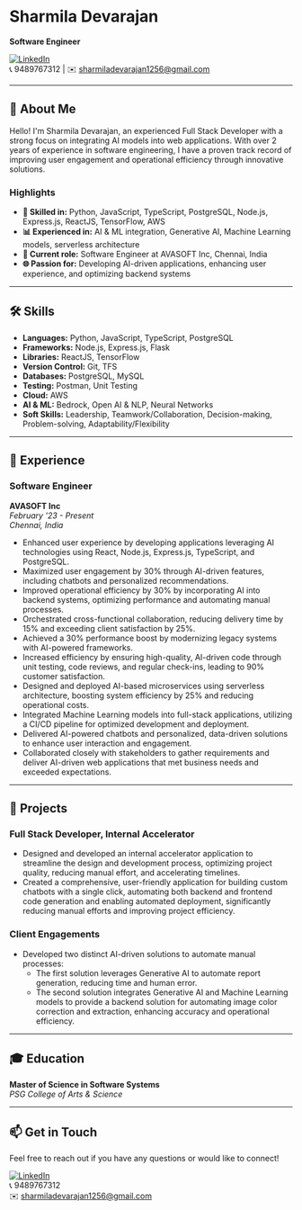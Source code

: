 # Sharmila Devarajan

**Software Engineer**

[![LinkedIn](https://img.shields.io/badge/LinkedIn-0077B5?style=flat&logo=linkedin&logoColor=white)](https://www.linkedin.com/in/sharmila-devarajan/)  
📞 9489767312 | ✉️ sharmiladevarajan1256@gmail.com

---

## 👋 About Me

Hello! I'm Sharmila Devarajan, an experienced Full Stack Developer with a strong focus on integrating AI models into web applications. With over 2 years of experience in software engineering, I have a proven track record of improving user engagement and operational efficiency through innovative solutions.

### Highlights
- **🔧 Skilled in:** Python, JavaScript, TypeScript, PostgreSQL, Node.js, Express.js, ReactJS, TensorFlow, AWS
- **📊 Experienced in:** AI & ML integration, Generative AI, Machine Learning models, serverless architecture
- **💼 Current role:** Software Engineer at AVASOFT Inc, Chennai, India
- **🌐 Passion for:** Developing AI-driven applications, enhancing user experience, and optimizing backend systems

---

## 🛠️ Skills

- **Languages:** Python, JavaScript, TypeScript, PostgreSQL
- **Frameworks:** Node.js, Express.js, Flask
- **Libraries:** ReactJS, TensorFlow
- **Version Control:** Git, TFS
- **Databases:** PostgreSQL, MySQL
- **Testing:** Postman, Unit Testing
- **Cloud:** AWS
- **AI & ML:** Bedrock, Open AI & NLP, Neural Networks
- **Soft Skills:** Leadership, Teamwork/Collaboration, Decision-making, Problem-solving, Adaptability/Flexibility

---

## 💼 Experience

### Software Engineer
**AVASOFT Inc**  
_February '23 - Present_  
_Chennai, India_

- Enhanced user experience by developing applications leveraging AI technologies using React, Node.js, Express.js, TypeScript, and PostgreSQL.
- Maximized user engagement by 30% through AI-driven features, including chatbots and personalized recommendations.
- Improved operational efficiency by 30% by incorporating AI into backend systems, optimizing performance and automating manual processes.
- Orchestrated cross-functional collaboration, reducing delivery time by 15% and exceeding client satisfaction by 25%.
- Achieved a 30% performance boost by modernizing legacy systems with AI-powered frameworks.
- Increased efficiency by ensuring high-quality, AI-driven code through unit testing, code reviews, and regular check-ins, leading to 90% customer satisfaction.
- Designed and deployed AI-based microservices using serverless architecture, boosting system efficiency by 25% and reducing operational costs.
- Integrated Machine Learning models into full-stack applications, utilizing a CI/CD pipeline for optimized development and deployment.
- Delivered AI-powered chatbots and personalized, data-driven solutions to enhance user interaction and engagement.
- Collaborated closely with stakeholders to gather requirements and deliver AI-driven web applications that met business needs and exceeded expectations.

---

## 🌟 Projects

### Full Stack Developer, Internal Accelerator
- Designed and developed an internal accelerator application to streamline the design and development process, optimizing project quality, reducing manual effort, and accelerating timelines.
- Created a comprehensive, user-friendly application for building custom chatbots with a single click, automating both backend and frontend code generation and enabling automated deployment, significantly reducing manual efforts and improving project efficiency.

### Client Engagements
- Developed two distinct AI-driven solutions to automate manual processes:
  - The first solution leverages Generative AI to automate report generation, reducing time and human error.
  - The second solution integrates Generative AI and Machine Learning models to provide a backend solution for automating image color correction and extraction, enhancing accuracy and operational efficiency.

---

## 🎓 Education

**Master of Science in Software Systems**  
_PSG College of Arts & Science_

---

## 📫 Get in Touch

Feel free to reach out if you have any questions or would like to connect!

[![LinkedIn](https://img.shields.io/badge/LinkedIn-0077B5?style=flat&logo=linkedin&logoColor=white)](https://www.linkedin.com/in/sharmila-devarajan/)  
📞 9489767312  
✉️ sharmiladevarajan1256@gmail.com
